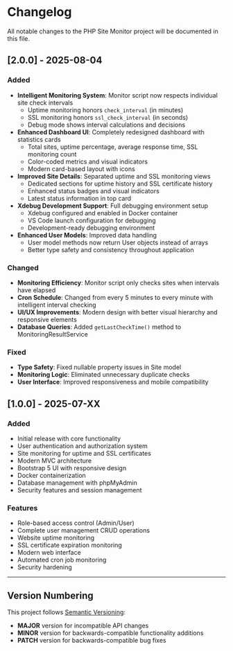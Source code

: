 # Changelog

All notable changes to the PHP Site Monitor project will be documented in this file.

## [2.0.0] - 2025-08-04

### Added
- **Intelligent Monitoring System**: Monitor script now respects individual site check intervals
  - Uptime monitoring honors `check_interval` (in minutes)
  - SSL monitoring honors `ssl_check_interval` (in seconds) 
  - Debug mode shows interval calculations and decisions
- **Enhanced Dashboard UI**: Completely redesigned dashboard with statistics cards
  - Total sites, uptime percentage, average response time, SSL monitoring count
  - Color-coded metrics and visual indicators
  - Modern card-based layout with icons
- **Improved Site Details**: Separated uptime and SSL monitoring views
  - Dedicated sections for uptime history and SSL certificate history
  - Enhanced status badges and visual indicators
  - Latest status information in top card
- **Xdebug Development Support**: Full debugging environment setup
  - Xdebug configured and enabled in Docker container
  - VS Code launch configuration for debugging
  - Development-ready debugging environment
- **Enhanced User Models**: Improved data handling
  - User model methods now return User objects instead of arrays
  - Better type safety and consistency throughout application

### Changed
- **Monitoring Efficiency**: Monitor script only checks sites when intervals have elapsed
- **Cron Schedule**: Changed from every 5 minutes to every minute with intelligent interval checking
- **UI/UX Improvements**: Modern design with better visual hierarchy and responsive elements
- **Database Queries**: Added `getLastCheckTime()` method to MonitoringResultService

### Fixed
- **Type Safety**: Fixed nullable property issues in Site model
- **Monitoring Logic**: Eliminated unnecessary duplicate checks
- **User Interface**: Improved responsiveness and mobile compatibility

## [1.0.0] - 2025-07-XX

### Added
- Initial release with core functionality
- User authentication and authorization system
- Site monitoring for uptime and SSL certificates
- Modern MVC architecture
- Bootstrap 5 UI with responsive design
- Docker containerization
- Database management with phpMyAdmin
- Security features and session management

### Features
- Role-based access control (Admin/User)
- Complete user management CRUD operations
- Website uptime monitoring
- SSL certificate expiration monitoring
- Modern web interface
- Automated cron job monitoring
- Security hardening

---

## Version Numbering

This project follows [Semantic Versioning](https://semver.org/):
- **MAJOR** version for incompatible API changes
- **MINOR** version for backwards-compatible functionality additions  
- **PATCH** version for backwards-compatible bug fixes
